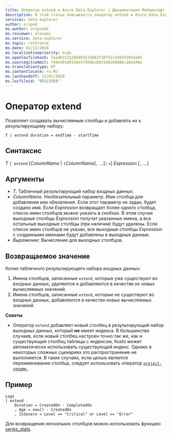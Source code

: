 ```yaml
---
title: Оператор extend в Azure Data Explorer | Документация Майкрософт
description: В этой статье описывается оператор extend в Azure Data Explorer.
services: data-explorer
author: orspod
ms.author: orspodek
ms.reviewer: alexans
ms.service: data-explorer
ms.topic: reference
ms.date: 02/13/2020
ms.localizationpriority: high
ms.openlocfilehash: 7ead6313128b99357dd61f18f55c5d5543943a05
ms.sourcegitcommit: f49e581d9156e57459bc69c94838d886c166449e
ms.translationtype: HT
ms.contentlocale: ru-RU
ms.lasthandoff: 12/01/2020
ms.locfileid: "95513358"
---
```

# <a name="extend-operator"></a>Оператор extend

Позволяет создавать вычисляемые столбцы и добавлять их к результирующему набору.

```kusto
T | extend duration = endTime - startTime
```

## <a name="syntax"></a>Синтаксис

*T* `| extend` [*ColumnName* | `(`*ColumnName*[`,` ...]`)` `=`] *Expression* [`,` ...]

## <a name="arguments"></a>Аргументы

* *T*. Табличный результирующий набор входных данных.
* *ColumnName.* Необязательный параметр. Имя столбца для добавления или обновления. Если этот параметр не задан, будет создано имя. Если *Expression* возвращает более одного столбца, список имен столбцов можно указать в скобках. В этом случае выходные столбцы *Expression* получат указанные имена, а все остальные выходные столбцы (при наличии) будут удалены. Если список имен столбцов не указан, все выходные столбцы *Expression* с созданными именами будут добавлены в выходные данные.
* *Выражение:* Вычисление для выходных столбцов.

## <a name="returns"></a>Возвращаемое значение

Копия табличного результирующего набора входных данных:
1. Имена столбцов, записанные `extend`, которые уже существуют во входных данных, удаляются и добавляются в качестве их новых вычисляемых значений.
2. Имена столбцов, записанные `extend`, которые не существуют во входных данных, добавляются в качестве новых вычисляемых значений.

**Советы**

* Оператор `extend` добавляет новый столбец в результирующий набор выходных данных, который **не** имеет индекса. В большинстве случаев, если новый столбец настроен точно так же, как и существующий столбец таблицы с индексом, Kusto может автоматически использовать существующий индекс. Однако в некоторых сложных сценариях это распространение не выполняется. В таких случаях, если целью является переименование столбца, следует использовать оператор [`project-rename` ](projectrenameoperator.md).

## <a name="example"></a>Пример

```kusto
Logs
| extend
    Duration = CreatedOn - CompletedOn
    , Age = now() - CreatedOn
    , IsSevere = Level == "Critical" or Level == "Error"
```

Для возвращения нескольких столбцов можно использовать функцию [series_stats](series-statsfunction.md).